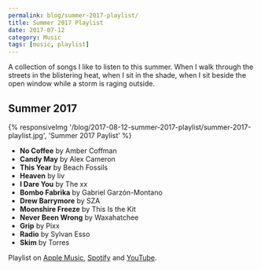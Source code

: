 ```yaml
---
permalink: blog/summer-2017-playlist/
title: Summer 2017 Playlist
date: 2017-07-12
category: Music
tags: [music, playlist]
---
```


A collection of songs I like to listen to this summer. When I walk through the streets in the blistering heat, when I sit in the shade, when I sit beside the open window while a storm is raging outside.

## Summer 2017

{% responsiveImg '/blog/2017-08-12-summer-2017-playlist/summer-2017-playlist.jpg', 'Summer 2017 Paylist' %}

- **No Coffee** by Amber Coffman
- **Candy May** by Alex Cameron
- **This Year** by Beach Fossils
- **Heaven** by liv
- **I Dare You** by The xx
- **Bombo Fabrika** by Gabriel Garzón-Montano
- **Drew Barrymore** by SZA
- **Moonshire Freeze** by This Is the Kit
- **Never Been Wrong** by Waxahatchee
- **Grip** by Pixx
- **Radio** by Sylvan Esso
- **Skim** by Torres

Playlist on [Apple Music](https://itunes.apple.com/at/playlist/summer-2017/idpl.e00ebd2e4fb544d5b1494f50dc76a4d6?l=en), [Spotify](https://open.spotify.com/user/116566668/playlist/6Mjboeq1eaPmgY66n2qsAr) and [YouTube](https://www.youtube.com/playlist?list=PLCf6Lw03kOwdBJT_gYrSD7EsFSrcKI9RN).
